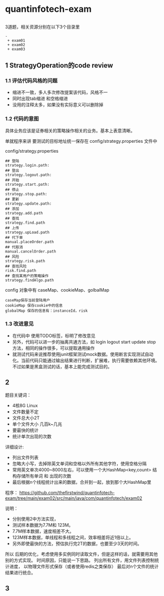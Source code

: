 # quantinfotech-exam

##
3道题，相关资源分别在以下3个目录里
```
-
 + exam01
 + exam02
 + exam03
```

## 1 StrategyOperation的code review
### 1.1 评估代码风格的问题
* 缩进不一致，多人多次修改提案该代码，风格不一
* 同时出现tab缩进 和空格缩进
* 没用的注释太多，如果没有实际意义可以删除掉

### 1.2 代码的意图

具体业务应该是证券相关的策略操作相关的业务。基本上表意清晰。

单就程序来讲
要测试的目标地址统一保存在 config/strategy.properties 文件中

config/strategy.properties
``` properties
## 登陆
strategy.login.path: 
## 登出
strategy.logout.path:
## 开始
strategy.start.path:
## 停止
strategy.stop.path:
## 更新
strategy.update.path:
## 添加
strategy.add.path
## 查找
strategy.find.path
## 上传
strategy.upLoad.path
## 代下单
manual.placeOrder.path
## 代取消
manual.cancelOrder.path
## 风险
strategy.risk.path
## 查找风险
risk.find.path
## 查找某用户的策略操作
strategy.findAlgo.path
```

config 对象中有 caseMap、cookieMap、golbalMap
```
caseMap保存当前登陆用户
cookieMap 保存cookie中的信息
globalMap 保存的信息有：instanceId，risk
```
### 1.3 改进意见
* 在代码中 使用TODO标签，标明了修改意见
* 另外，代码可以进一步的抽离共通方法，如 login logout start update stop 方法，相同的操作很多，可以提取通用操作
* 就测试代码来说推荐使用junit框架测试mock数据。使用断言实现测试自动化。当前代码只能通过输出结果进行判断，扩展难，执行需要依赖其他环境。不过如果是黑盒测试的话，基本上能完成测试目的。

## 2
题目关键词：
* 4核8G Linux
* 文件数量不定
* 文件总大小2T
* 单个文件大小 几百k~几兆
* 要最快的统计
* 统计单次出现的次数

详细设计:
* 列出文件列表
* 忽略大小写，去掉除英文单词和空格以外所有其他字符，使用空格分隔
* 常用英文单次4000~8000左右，可以使用一个大HashMap<key,count> 结构存储所有单词 和 出现的次数
* 最后根据n个线程统计出来的数据，合并到一起，放到那个大HashMap里

程序：
https://github.com/thefirstwind/quantinfotech-exam/tree/main/exam02/src/main/java/com/quantinfotech/exam02

说明：
* 分别使用2中方法实现，
* 测试样本数据为7.7M和 123M。
* 7.7M样本数据，速度相差不大。
* 123M样本数据，单线程和多线程之间，效率相差将近1倍以上。
* 另外即使最快的方法，预估执行完2T的数据，也要至少3天的时间。

所以 后期的优化，考虑使用多实例同时读取文件，但是这样的话，就需要用其他别的方式实现。
时间原因，只能说一下思路。 列出所有文件，用文件列表控制统计进度，  以物理文件形式保存（或者使用redis之类保存）
最后对n个文件的统计结果进行统合。

## 3